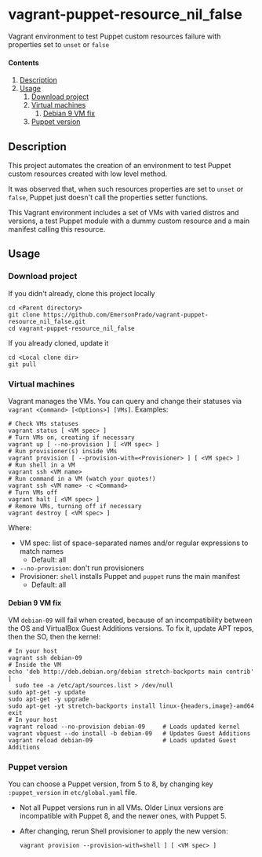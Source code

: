 # vagrant-puppet-resource_nil_false

Vagrant environment to test Puppet custom resources failure with properties set to `unset` or `false`

#### Contents

1. [Description](#description)
1. [Usage](#usage)
    1. [Download project](#download-project)
    1. [Virtual machines](#virtual-machines)
        1. [Debian 9 VM fix](#debian-9-vm-fix)
    1. [Puppet version](#puppet-version)

## Description

This project automates the creation of an environment to test Puppet custom resources created with low level method.

It was observed that, when such resources properties are set to `unset` or `false`, Puppet just doesn't call the properties setter functions.

This Vagrant environment includes a set of VMs with varied distros and versions, a test Puppet module with a dummy custom resource and a main manifest calling this resource.

## Usage

### Download project

If you didn't already, clone this project locally

```Shell
cd <Parent directory>
git clone https://github.com/EmersonPrado/vagrant-puppet-resource_nil_false.git
cd vagrant-puppet-resource_nil_false
```

If you already cloned, update it

```Shell
cd <Local clone dir>
git pull
```

### Virtual machines

Vagrant manages the VMs. You can query and change their statuses via `vagrant <Command> [<Options>] [VMs]`. Examples:


```Shell
# Check VMs statuses
vagrant status [ <VM spec> ]
# Turn VMs on, creating if necessary
vagrant up [ --no-provision ] [ <VM spec> ]
# Run provisioner(s) inside VMs
vagrant provision [ --provision-with=<Provisioner> ] [ <VM spec> ]
# Run shell in a VM
vagrant ssh <VM name>
# Run command in a VM (watch your quotes!)
vagrant ssh <VM name> -c <Command>
# Turn VMs off
vagrant halt [ <VM spec> ]
# Remove VMs, turning off if necessary
vagrant destroy [ <VM spec> ]
```

Where:
- VM spec: list of space-separated names and/or regular expressions to match names
    - Default: all
- `--no-provision`: don't run provisioners
- Provisioner: `shell` installs Puppet and `puppet` runs the main manifest
    - Default: all

#### Debian 9 VM fix

VM `debian-09` will fail when created, because of an incompatibility between the OS and VirtualBox Guest Additions versions. To fix it, update APT repos, then the SO, then the kernel:

```Shell
# In your host
vagrant ssh debian-09
# Inside the VM
echo 'deb http://deb.debian.org/debian stretch-backports main contrib' |
  sudo tee -a /etc/apt/sources.list > /dev/null
sudo apt-get -y update
sudo apt-get -y upgrade
sudo apt-get -yt stretch-backports install linux-{headers,image}-amd64
exit
# In your host
vagrant reload --no-provision debian-09     # Loads updated kernel
vagrant vbguest --do install -b debian-09   # Updates Guest Additions
vagrant reload debian-09                    # Loads updated Guest Additions
```

### Puppet version

You can choose a Puppet version, from 5 to 8, by changing key `:puppet_version` in `etc/global.yaml` file.
- Not all Puppet versions run in all VMs. Older Linux versions are incompatible with Puppet 8, and the newer ones, with Puppet 5.
- After changing, rerun Shell provisioner to apply the new version:

    ```Shell
    vagrant provision --provision-with=shell ] [ <VM spec> ]
    ```

